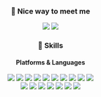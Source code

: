 <h3 align="center"> 🤞 Nice way to meet me </h3>

<p align="center">
  <a href="https://velog.io/@colacan100" target="_blank"><img src="https://img.shields.io/badge/Tech Blog-20C997?style=flat-square&logo=Velog&logoColor=white"/></a>
  <a href="colacan100@gmail.com" target="_blank"><img src="https://img.shields.io/badge/colacan100@gmail.com-EA4335?style=flat-square&logo=Gmail&logoColor=white"/></a>
</p>
<h3 align="center"> 💪 Skills </h3>
<h4 align="center"> Platforms & Languages </h4>
<p align="center">
  <img src="https://img.shields.io/badge/Python-3776AB?style=flat-square&logo=Python&logoColor=white"/>
  <img src="https://img.shields.io/badge/PyTorch-EE4C2C?style=flat-square&logo=Pytorch&logoColor=white"/>
  <img src="https://img.shields.io/badge/TensorFlow-FF6F00?style=flat-square&logo=TensorFlow&logoColor=white"/>
  <img src="https://img.shields.io/badge/Java-007396?style=flat-square&logo=Java&logoColor=white"/>
  <img src="https://img.shields.io/badge/C-A8B9CC?style=flat-square&logo=C&logoColor=white"/>
  <img src="https://img.shields.io/badge/PHP-777BB4?style=flat-square&logo=PHP&logoColor=white"/>
  <img src="https://img.shields.io/badge/Linux-FCC624?style=flat-square&logo=Linux&logoColor=black"/>
  <img src="https://img.shields.io/badge/Docker-2496ED?style=flat-square&logo=Docker&logoColor=white"/>
  <img src="https://img.shields.io/badge/Heroku-430098?style=flat-square&logo=Heroku&logoColor=white"/>
  <img src="https://img.shields.io/badge/scikit-learn-F7931E?style=flat-square&logo=scikit-learn&logoColor=white">
  <br>
  <img src="https://img.shields.io/badge/Amazon EC2-FF9900?style=flat-square&logo=Amazon EC2&logoColor=white"/>
  <img src="https://img.shields.io/badge/MySQL-4479A1?style=flat-square&logo=MySQL&logoColor=white"/>
  <img src="https://img.shields.io/badge/SQLite-003B57?style=flat-square&logo=SQLite&logoColor=white"/>
  <img src="https://img.shields.io/badge/MongoDB-47A248?style=flat-square&logo=MongoDB&logoColor=white"/>
  <img src="https://img.shields.io/badge/Metabase-509EE3?style=flat-square&logo=Metabase&logoColor=white"/>
  <img src="https://img.shields.io/badge/Google Analytics-E37400?style=flat-square&logo=Google Analytics&logoColor=white"/>
  <img src="https://img.shields.io/badge/Elastic Stack-005571?style=flat-square&logo=Elastic Stack&logoColor=white"/>
</p>
